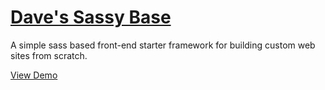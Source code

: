 # [Dave's Sassy Base](https://dave.maluyo.github.io/mysassybase/)

A simple sass based front-end starter framework for building custom web sites from scratch.

[View Demo](https://dave.maluyo.github.io/mysassybase/)
